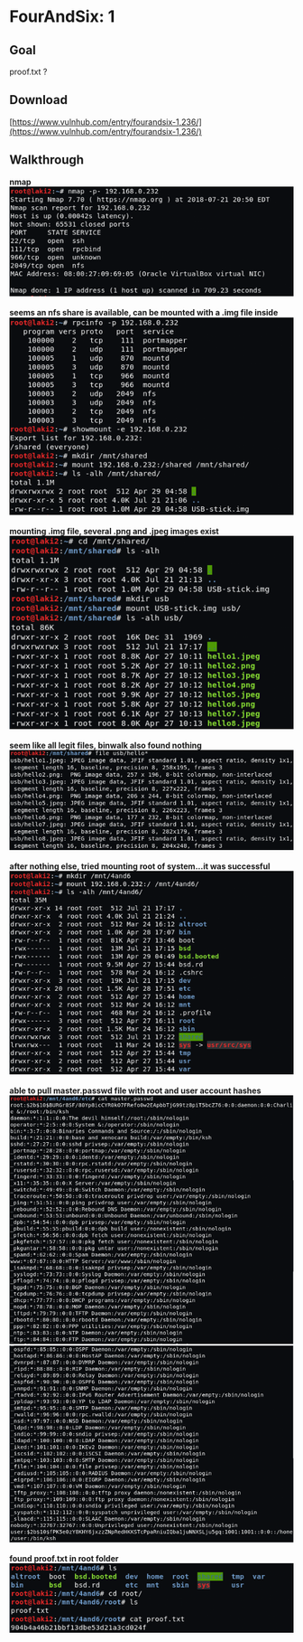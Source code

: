 # FourAndSix: 1

## Goal 
proof.txt ?

## Download 
[https://www.vulnhub.com/entry/fourandsix-1,236/](https://www.vulnhub.com/entry/fourandsix-1,236/)

## Walkthrough 
**nmap**
<br>![alt text](imgs/nmap.png)
<br><br>**seems an nfs share is available, can be mounted with a .img file inside**
<br>![alt text](imgs/rpc_nfs.png)
<br><br>**mounting .img file, several .png and .jpeg images exist**
<br>![alt text](imgs/usb_stick.png)
<br><br>**seem like all legit files, binwalk also found nothing**
<br>![alt text](imgs/hello.png)
<br><br>**after nothing else, tried mounting root of system...it was successful**
<br>![alt text](imgs/mount_root.png)
<br><br>**able to pull master.passwd file with root and user account hashes**
<br>![alt text](imgs/master_passwd_1.png)
![alt text](imgs/master_passwd_2.png)
<br><br>**found proof.txt in root folder**
<br>![alt text](imgs/root_proof.png)
<br><br>
